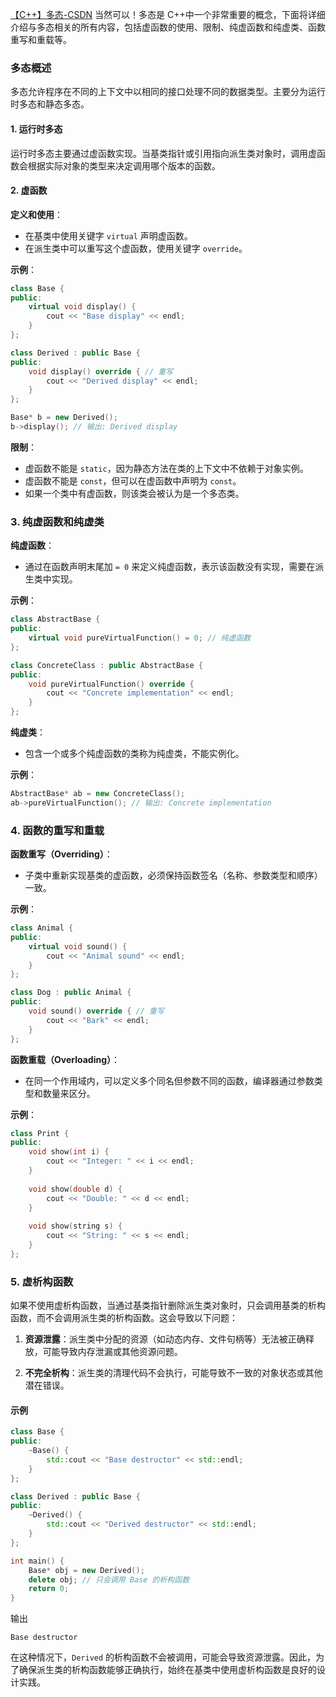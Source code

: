 [【C++】多态-CSDN](https://blog.csdn.net/weixin_67596609/article/details/131839669)
当然可以！多态是 C++中一个非常重要的概念，下面将详细介绍与多态相关的所有内容，包括虚函数的使用、限制、纯虚函数和纯虚类、函数重写和重载等。

### 多态概述

多态允许程序在不同的上下文中以相同的接口处理不同的数据类型。主要分为运行时多态和静态多态。

#### 1. 运行时多态

运行时多态主要通过虚函数实现。当基类指针或引用指向派生类对象时，调用虚函数会根据实际对象的类型来决定调用哪个版本的函数。

#### 2. 虚函数

**定义和使用**：
- 在基类中使用关键字 `virtual` 声明虚函数。
- 在派生类中可以重写这个虚函数，使用关键字 `override`。

**示例**：

```cpp
class Base {
public:
    virtual void display() {
        cout << "Base display" << endl;
    }
};

class Derived : public Base {
public:
    void display() override { // 重写
        cout << "Derived display" << endl;
    }
};

Base* b = new Derived();
b->display(); // 输出: Derived display
```

**限制**：
- 虚函数不能是 `static`，因为静态方法在类的上下文中不依赖于对象实例。
- 虚函数不能是 `const`，但可以在虚函数中声明为 `const`。
- 如果一个类中有虚函数，则该类会被认为是一个多态类。

### 3. 纯虚函数和纯虚类

**纯虚函数**：
- 通过在函数声明末尾加 `= 0` 来定义纯虚函数，表示该函数没有实现，需要在派生类中实现。

**示例**：

```cpp
class AbstractBase {
public:
    virtual void pureVirtualFunction() = 0; // 纯虚函数
};

class ConcreteClass : public AbstractBase {
public:
    void pureVirtualFunction() override {
        cout << "Concrete implementation" << endl;
    }
};
```

**纯虚类**：
- 包含一个或多个纯虚函数的类称为纯虚类，不能实例化。

**示例**：

```cpp
AbstractBase* ab = new ConcreteClass();
ab->pureVirtualFunction(); // 输出: Concrete implementation
```

### 4. 函数的重写和重载

**函数重写（Overriding）**：
- 子类中重新实现基类的虚函数，必须保持函数签名（名称、参数类型和顺序）一致。

**示例**：

```cpp
class Animal {
public:
    virtual void sound() {
        cout << "Animal sound" << endl;
    }
};

class Dog : public Animal {
public:
    void sound() override { // 重写
        cout << "Bark" << endl;
    }
};
```

**函数重载（Overloading）**：
- 在同一个作用域内，可以定义多个同名但参数不同的函数，编译器通过参数类型和数量来区分。

**示例**：

```cpp
class Print {
public:
    void show(int i) {
        cout << "Integer: " << i << endl;
    }
    
    void show(double d) {
        cout << "Double: " << d << endl;
    }
    
    void show(string s) {
        cout << "String: " << s << endl;
    }
};
```

### 5. 虚析构函数
如果不使用虚析构函数，当通过基类指针删除派生类对象时，只会调用基类的析构函数，而不会调用派生类的析构函数。这会导致以下问题：

1. **资源泄露**：派生类中分配的资源（如动态内存、文件句柄等）无法被正确释放，可能导致内存泄漏或其他资源问题。

2. **不完全析构**：派生类的清理代码不会执行，可能导致不一致的对象状态或其他潜在错误。

#### 示例

```cpp
class Base {
public:
    ~Base() {
        std::cout << "Base destructor" << std::endl;
    }
};

class Derived : public Base {
public:
    ~Derived() {
        std::cout << "Derived destructor" << std::endl;
    }
};

int main() {
    Base* obj = new Derived();
    delete obj; // 只会调用 Base 的析构函数
    return 0;
}
```

输出

```
Base destructor
```

在这种情况下，`Derived` 的析构函数不会被调用，可能会导致资源泄露。因此，为了确保派生类的析构函数能够正确执行，始终在基类中使用虚析构函数是良好的设计实践。